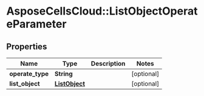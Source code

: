 # AsposeCellsCloud::ListObjectOperateParameter

## Properties
Name | Type | Description | Notes
------------ | ------------- | ------------- | -------------
**operate_type** | **String** |  | [optional] 
**list_object** | [**ListObject**](ListObject.md) |  | [optional] 


